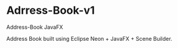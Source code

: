 # Adrress-Book-v1
Address-Book JavaFX

Address Book built using Eclipse Neon + JavaFX + Scene Builder. 
